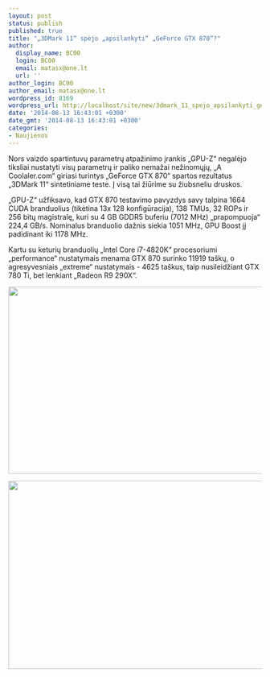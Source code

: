 ```yaml
---
layout: post
status: publish
published: true
title: "„3DMark 11“ spėjo „apsilankyti“ „GeForce GTX 870“?"
author:
  display_name: BC00
  login: BC00
  email: matasx@one.lt
  url: ''
author_login: BC00
author_email: matasx@one.lt
wordpress_id: 8169
wordpress_url: http://localhost/site/new/3dmark_11_spejo_apsilankyti_geforce_gtx_870/
date: '2014-08-13 16:43:01 +0300'
date_gmt: '2014-08-13 16:43:01 +0300'
categories:
- Naujienos
---
```

<p>
	Nors vaizdo spartintuvų parametrų atpažinimo įrankis &bdquo;GPU-Z&ldquo; negalėjo tiksliai nustatyti visų parametrų ir paliko nemažai nežinomųjų, &bdquo;A Coolaler.com&ldquo; giriasi turintys &bdquo;GeForce GTX 870&ldquo; spartos rezultatus &bdquo;3DMark 11&ldquo; sintetiniame teste. Į visą tai žiūrime su žiubsneliu druskos.</p>
<p>
	&bdquo;GPU-Z&ldquo; užfiksavo, kad GTX 870 testavimo pavyzdys savy talpina 1664 CUDA branduolius (tikėtina 13x 128 konfigūracija), 138 TMUs, 32 ROPs ir 256 bitų magistralę, kuri su 4 GB GDDR5 buferiu (7012 MHz) &bdquo;prapompuoja&ldquo; 224,4 GB/s. Nominalus branduolio dažnis siekia 1051 MHz, GPU Boost jį padidinant iki 1178 MHz.</p>
<p>
	Kartu su keturių branduolių &bdquo;Intel Core i7-4820K&ldquo; procesoriumi &bdquo;performance&ldquo; nustatymais menama GTX 870 surinko 11919 ta&scaron;kų, o agresyvesniais &bdquo;extreme&ldquo; nustatymais - 4625 ta&scaron;kus, taip nusileidžiant GTX 780 Ti, bet lenkiant &bdquo;Radeon R9 290X&ldquo;.</p>
<p>
	<a href="http://technews.lt/userfiles/36a(1).jpg"><img alt="" src="http://technews.lt/userfiles/36a(1).jpg" style="width: 520px; height: 372px;" /></a></p>
<p>
	<a href="http://technews.lt/userfiles/36b(1).jpg"><img alt="" src="http://technews.lt/userfiles/36b(1).jpg" style="width: 520px; height: 374px;" /></a></p>
